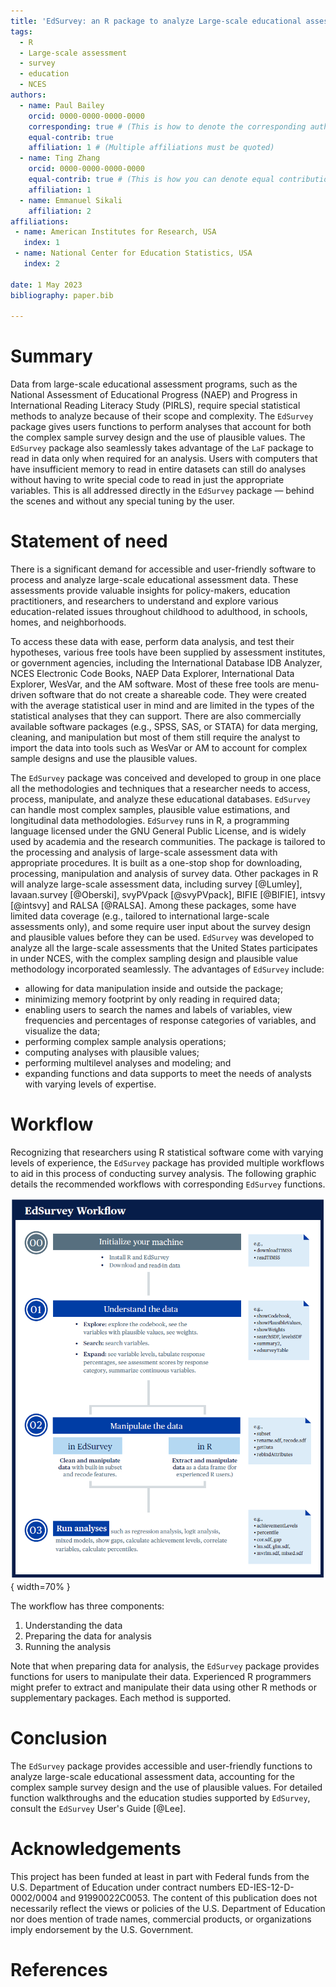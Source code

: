 ```yaml
---
title: 'EdSurvey: an R package to analyze Large-scale educational assessments data'
tags:
  - R
  - Large-scale assessment
  - survey
  - education
  - NCES
authors:
  - name: Paul Bailey
    orcid: 0000-0000-0000-0000
    corresponding: true # (This is how to denote the corresponding author)
    equal-contrib: true
    affiliation: 1 # (Multiple affiliations must be quoted)
  - name: Ting Zhang
    orcid: 0000-0000-0000-0000
    equal-contrib: true # (This is how you can denote equal contributions between multiple authors)
    affiliation: 1
  - name: Emmanuel Sikali
    affiliation: 2
affiliations:
 - name: American Institutes for Research, USA
   index: 1
 - name: National Center for Education Statistics, USA
   index: 2

date: 1 May 2023
bibliography: paper.bib

---
```


# Summary

Data from large-scale educational assessment programs, such as the National Assessment of Educational Progress (NAEP) and Progress in International Reading Literacy Study (PIRLS), require special statistical methods to analyze because of their scope and complexity. The `EdSurvey` package gives users functions to perform analyses that account for both the complex sample survey design and the use of plausible values. The `EdSurvey` package also seamlessly takes advantage of the `LaF` package to read in data only when required for an analysis. Users with computers that have insufficient memory to read in entire datasets can still do analyses without having to write special code to read in just the appropriate variables. This is all addressed directly in the `EdSurvey` package — behind the scenes and without any special tuning by the user.

# Statement of need

There is a significant demand for accessible and user-friendly software to process and analyze large-scale educational assessment data. These assessments provide valuable insights for policy-makers, education practitioners, and researchers to understand and explore various education-related issues throughout childhood to adulthood, in schools, homes, and neighborhoods.

To access these data with ease, perform data analysis, and test their hypotheses, various free tools have been supplied by assessment institutes, or government agencies, including the International Database IDB Analyzer, NCES Electronic Code Books, NAEP Data Explorer, International Data Explorer, WesVar, and the AM software. 
Most of these free tools are menu-driven software that do not create a shareable code. They were created with the average statistical user in mind and are limited in the types of the statistical analyses that they can support. There are also commercially available software packages (e.g., SPSS, SAS, or STATA) for data merging, cleaning, and manipulation but most of them still require the analyst to import the data into tools such as WesVar or AM to account for complex sample designs and use the plausible values.

The `EdSurvey` package was conceived and developed to group in one place all the methodologies and techniques that a researcher needs to access, process, manipulate, and analyze these educational databases. `EdSurvey` can handle most complex samples, plausible value estimations, and longitudinal data methodologies. `EdSurvey` runs in R, a programming language licensed under the GNU General Public License, and is widely used by academia and the research communities. The package is tailored to the processing and analysis of large-scale assessment data with appropriate procedures. It is built as a one-stop shop for downloading, processing, manipulation and analysis of survey data. Other packages in R will analyze large-scale assessment data, including survey [@Lumley], lavaan.survey [@Oberski], svyPVpack [@svyPVpack], BIFIE [@BIFIE], intsvy [@intsvy] and RALSA [@RALSA]. Among these packages, some have limited data coverage (e.g., tailored to international large-scale assessments only), and some require user input about the survey design and plausible values before they can be used. `EdSurvey` was developed to analyze all the large-scale assessments that the United States participates in under NCES, with the complex sampling design and plausible value methodology incorporated seamlessly. The advantages of `EdSurvey` include:

- allowing for data manipulation inside and outside the package;
- minimizing memory footprint by only reading in required data;
- enabling users to search the names and labels of variables, view frequencies and percentages of response categories of variables, and visualize the data;
- performing complex sample analysis operations;
- computing analyses with plausible values;
- performing multilevel analyses and modeling; and
- expanding functions and data supports to meet the needs of analysts with varying levels of expertise.

# Workflow
Recognizing that researchers using R statistical software come with varying levels of experience, the `EdSurvey` package has provided multiple workflows to aid in this process of conducting survey analysis. The following graphic details the recommended workflows with corresponding `EdSurvey` functions.

![EdSurvey workflow](./edsurveyWorkflow.png){ width=70% }

The workflow has three components:

1.	Understanding the data
2.	Preparing the data for analysis
3.	Running the analysis

Note that when preparing data for analysis, the `EdSurvey` package provides functions for users to manipulate their data. Experienced R programmers might prefer to extract and manipulate their data using other R methods or supplementary packages. Each method is supported.


# Conclusion
The `EdSurvey` package provides accessible and user-friendly functions to analyze large-scale educational assessment data, accounting for the complex sample survey design and the use of plausible values. For detailed function walkthroughs and the education studies supported by `EdSurvey`, consult the `EdSurvey` User's Guide [@Lee].


# Acknowledgements

This project has been funded at least in part with Federal funds from the U.S. Department of Education under contract numbers ED-IES-12-D-0002/0004 and 91990022C0053. The content of this publication does not necessarily reflect the views or policies of the U.S. Department of Education nor does mention of trade names, commercial products, or organizations imply endorsement by the U.S. Government.

# References